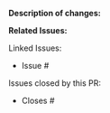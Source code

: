 **Description of changes:**



**Related Issues:**

Linked Issues:
- Issue #

Issues closed by this PR:
- Closes #

